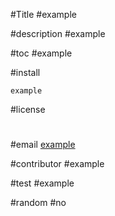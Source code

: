
    
#Title
#example



#description
#example


#toc
#example


#install
``` 
example
```  

#license
#


#email
[example](mailto:example)



#contributor
#example


#test
#example



#random
#no

